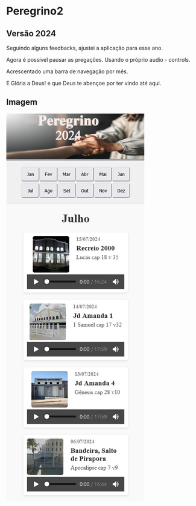 # Peregrino2

## Versão 2024

Seguindo alguns feedbacks, ajustei a aplicação para esse ano.

Agora é possível pausar as pregações. Usando o próprio audio - controls.

Acrescentado uma barra de navegação por mês.

E Glória a Deus! e que Deus te abençoe por ter vindo até aqui.

## Imagem

![Screenshot](/screenshot.jpg)
